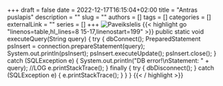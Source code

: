 +++ 
draft = false
date = 2022-12-17T16:15:04+02:00
title = "Antras puslapis"
description = ""
slug = ""
authors = []
tags = []
categories = []
externalLink = ""
series = []
+++
![Paveikslelis](/car.jpg)
{{< highlight go "linenos=table,hl_lines=8 15-17,linenostart=199" >}}
 public static void executeQuery(String query) {
        try {
            dbConnect();
            PreparedStatement psInsert = connection.prepareStatement(query);
            System.out.println(psInsert);
            psInsert.executeUpdate();
            psInsert.close();
        } catch (SQLException e) {
            System.out.println("DB error!\nStatement: " + query); //LOG
            e.printStackTrace();
        } finally {
            try {
                dbDisconnect();
            } catch (SQLException e) {
                e.printStackTrace();
            }
        }
    }
{{< / highlight >}}